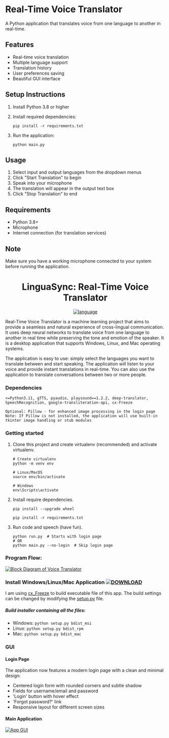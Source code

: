 # Real-Time Voice Translator

A Python application that translates voice from one language to another in real-time.

## Features

- Real-time voice translation
- Multiple language support
- Translation history
- User preferences saving
- Beautiful GUI interface

## Setup Instructions

1. Install Python 3.8 or higher
2. Install required dependencies:
   ```
   pip install -r requirements.txt
   ```

3. Run the application:
   ```
   python main.py
   ```

## Usage

1. Select input and output languages from the dropdown menus
2. Click "Start Translation" to begin
3. Speak into your microphone
4. The translation will appear in the output text box
5. Click "Stop Translation" to end

## Requirements

- Python 3.8+
- Microphone
- Internet connection (for translation services)

## Note

Make sure you have a working microphone connected to your system before running the application.

<div align="center">
<h1> LinguaSync: Real-Time Voice Translator </h1> <a href="#"><img alt="language" src="https://user-images.githubusercontent.com/132539454/278971782-9453805e-e2e6-4d99-b1de-cf8fcd3e7105.svg"></a>
</div>

Real-Time Voice Translator is a machine learning project that aims to provide a seamless and natural experience of cross-lingual communication. It uses deep neural networks to translate voice from one language to another in real time while preserving the tone and emotion of the speaker. It is a desktop application that supports Windows, Linux, and Mac operating systems.

The application is easy to use: simply select the languages you want to translate between and start speaking. The application will listen to your voice and provide instant translations in real-time. You can also use the application to translate conversations between two or more people.


### Dependencies
    <=Python3.11, gTTS, pyaudio, playsound==1.2.2, deep-translator, SpeechRecognition, google-transliteration-api, cx-Freeze
    
    Optional: Pillow - for enhanced image processing in the login page
    Note: If Pillow is not installed, the application will use built-in tkinter image handling or stub modules


### Getting started

1. Clone this project and create virtualenv (recommended) and activate virtualenv.
    ```
    # Create virtualenv
    python -m venv env
 
    # Linux/MacOS
    source env/bin/activate
    
    # Windows
    env\Scripts\activate
    ```
    
2. Install require dependencies.
    ```
    pip install --upgrade wheel
    
    pip install -r requirements.txt
    ```

3. Run code and speech (have fun).
    ```
    python run.py  # Starts with login page
    # OR
    python main.py --no-login  # Skip login page
    ```

### Program Flow:
<a href="#"><img src="https://github.com/SamirPaulb/real-time-voice-translator/assets/77569653/73dd62d6-798d-4129-aff3-16d6d932a817" alt="Block Diagram of Voice Translator"></a>


### Install Windows/Linux/Mac Application <a href="https://github.com/SamirPaulb/real-time-voice-translator/releases/latest"><img src="https://user-images.githubusercontent.com/132539454/278971282-8d676023-a03a-463c-8e55-3f0afe6e3e58.svg" alt="DOWNLOAD"></a>

I am using <a href="https://github.com/marcelotduarte/cx_Freeze/tree/main">cx_Freeze</a> to build executable file of this app. The build settings can be changed by modifying the <a href="https://github.com/SamirPaulb/real-time-voice-translator/blob/main/setup.py">setup.py</a> file.

##### Build installer containing all the files:
- Windows: ```python setup.py bdist_msi```
- Linux: ```python setup.py bdist_rpm```
- Mac: ```python setup.py bdist_mac```


### GUI 

#### Login Page
The application now features a modern login page with a clean and minimal design:
- Centered login form with rounded corners and subtle shadow
- Fields for username/email and password
- 'Login' button with hover effect
- 'Forgot password?' link
- Responsive layout for different screen sizes

#### Main Application
<a href="#"><img src="https://github.com/SamirPaulb/real-time-voice-translator/assets/77569653/f96a4115-a88f-4096-9a00-954b8527d872" alt="App GUI"></a>

